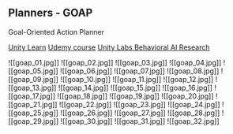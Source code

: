 ## Planners - GOAP
Goal-Oriented Action Planner

[Unity Learn](https://learn.unity.com/project/goal-driven-behaviour?)
[Udemy course](https://www.udemy.com/course/ai_with_goap/)
[Unity Labs Behavioral AI Research](https://www.youtube.com/watch?v=78nhJNPS0vA)

![[goap_01.jpg]]
![[goap_02.jpg]]
![[goap_03.jpg]]
![[goap_04.jpg]]
![[goap_05.jpg]]
![[goap_06.jpg]]
![[goap_07.jpg]]
![[goap_08.jpg]]
![[goap_09.jpg]]
![[goap_10.jpg]]
![[goap_11.jpg]]
![[goap_12.jpg]]
![[goap_13.jpg]]
![[goap_14.jpg]]
![[goap_15.jpg]]
![[goap_16.jpg]]
![[goap_17.jpg]]
![[goap_18.jpg]]
![[goap_19.jpg]]
![[goap_20.jpg]]
![[goap_21.jpg]]
![[goap_22.jpg]]
![[goap_23.jpg]]
![[goap_24.jpg]]
![[goap_25.jpg]]
![[goap_26.jpg]]
![[goap_27.jpg]]
![[goap_28.jpg]]
![[goap_29.jpg]]
![[goap_30.jpg]]
![[goap_31.jpg]]
![[goap_32.jpg]]
